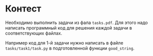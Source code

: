 # Контест

Необходимо выполнить задачи из фала `tasks.pdf`.
Для этого надо написать программный код для решения
каждой задачи в соответствующих файлах.

Например код для 1-й задачи нужно написать 
в файле `tasks/task1/task.py` в подготовленной 
функции `good_string`.
